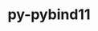 ---
title: "py-pybind11"
layout: cache
categories: [package, v0.19]
meta: {"versions": ["2.10.0", "2.10.1", "2.6.2", "2.8.1"], "compilers": ["gcc@=11.1.0", "gcc@=7.3.1", "gcc@=7.5.0", "gcc@=8.4.0", "oneapi@=2022.1.0"], "oss": ["amzn2", "ubuntu18.04", "ubuntu20.04"], "platforms": ["linux"], "targets": ["x86_64", "x86_64_v3"], "stacks": ["e4s", "e4s-oneapi", "ml-cpu", "ml-cuda", "ml-rocm", "radiuss", "tutorial"], "num_specs": 11, "num_specs_by_stack": {"ml-cuda": 5, "ml-cpu": 5, "ml-rocm": 3, "radiuss": 1, "e4s": 3, "tutorial": 1, "e4s-oneapi": 1}}
spec_details: [{"hash": "y22u6atuxgo5gi3evj7y3i2wveuy5i3c", "compiler": "gcc@=7.3.1", "versions": ["2.6.2"], "os": "amzn2", "platform": "linux", "target": "x86_64_v3", "variants": ["build_system=cmake", "build_type=RelWithDebInfo", "~ipo"], "stacks": ["ml-cuda", "ml-cpu"], "size": "-", "tarball": "https://binaries.spack.io/releases/v0.19/build_cache/linux-amzn2-x86_64_v3/gcc-7.3.1/py-pybind11-2.6.2/linux-amzn2-x86_64_v3-gcc-7.3.1-py-pybind11-2.6.2-y22u6atuxgo5gi3evj7y3i2wveuy5i3c.spack"}, {"hash": "z23x7dzzvse2u4ehrbfayutflyoodgxd", "compiler": "gcc@=7.3.1", "versions": ["2.10.1"], "os": "amzn2", "platform": "linux", "target": "x86_64_v3", "variants": ["build_system=cmake", "build_type=RelWithDebInfo", "~ipo"], "stacks": ["ml-cuda", "ml-rocm", "ml-cpu"], "size": "-", "tarball": "https://binaries.spack.io/releases/v0.19/build_cache/linux-amzn2-x86_64_v3/gcc-7.3.1/py-pybind11-2.10.1/linux-amzn2-x86_64_v3-gcc-7.3.1-py-pybind11-2.10.1-z23x7dzzvse2u4ehrbfayutflyoodgxd.spack"}, {"hash": "rggvvkv6f3vxexwhqa6md4eyam4sbkh7", "compiler": "gcc@=7.3.1", "versions": ["2.10.0"], "os": "amzn2", "platform": "linux", "target": "x86_64_v3", "variants": ["build_system=cmake", "build_type=RelWithDebInfo", "~ipo"], "stacks": ["ml-cuda", "ml-rocm", "ml-cpu"], "size": "-", "tarball": "https://binaries.spack.io/releases/v0.19/build_cache/linux-amzn2-x86_64_v3/gcc-7.3.1/py-pybind11-2.10.0/linux-amzn2-x86_64_v3-gcc-7.3.1-py-pybind11-2.10.0-rggvvkv6f3vxexwhqa6md4eyam4sbkh7.spack"}, {"hash": "og3lb2f25v6gvm7ippnw5sldnowxc7bt", "compiler": "gcc@=7.3.1", "versions": ["2.6.2"], "os": "amzn2", "platform": "linux", "target": "x86_64_v3", "variants": ["build_system=cmake", "build_type=RelWithDebInfo", "~ipo"], "stacks": ["ml-cuda", "ml-cpu"], "size": "-", "tarball": "https://binaries.spack.io/releases/v0.19/build_cache/linux-amzn2-x86_64_v3/gcc-7.3.1/py-pybind11-2.6.2/linux-amzn2-x86_64_v3-gcc-7.3.1-py-pybind11-2.6.2-og3lb2f25v6gvm7ippnw5sldnowxc7bt.spack"}, {"hash": "ifes4pj5q4pgb4nplc6rw5pw4mlbierx", "compiler": "gcc@=7.3.1", "versions": ["2.8.1"], "os": "amzn2", "platform": "linux", "target": "x86_64_v3", "variants": ["build_system=cmake", "build_type=RelWithDebInfo", "~ipo"], "stacks": ["ml-cuda", "ml-rocm", "ml-cpu"], "size": "-", "tarball": "https://binaries.spack.io/releases/v0.19/build_cache/linux-amzn2-x86_64_v3/gcc-7.3.1/py-pybind11-2.8.1/linux-amzn2-x86_64_v3-gcc-7.3.1-py-pybind11-2.8.1-ifes4pj5q4pgb4nplc6rw5pw4mlbierx.spack"}, {"hash": "yeku344n2vmv2r2sfrfnrcxlguxi6dtc", "compiler": "gcc@=7.5.0", "versions": ["2.10.1"], "os": "ubuntu18.04", "platform": "linux", "target": "x86_64", "variants": ["build_system=cmake", "build_type=RelWithDebInfo", "~ipo"], "stacks": ["radiuss"], "size": "-", "tarball": "https://binaries.spack.io/releases/v0.19/build_cache/linux-ubuntu18.04-x86_64/gcc-7.5.0/py-pybind11-2.10.1/linux-ubuntu18.04-x86_64-gcc-7.5.0-py-pybind11-2.10.1-yeku344n2vmv2r2sfrfnrcxlguxi6dtc.spack"}, {"hash": "tn4ndzg76hcoeqssq5dpkxio32ltbebg", "compiler": "gcc@=11.1.0", "versions": ["2.8.1"], "os": "ubuntu20.04", "platform": "linux", "target": "x86_64", "variants": ["build_system=cmake", "build_type=RelWithDebInfo", "~ipo"], "stacks": ["e4s"], "size": "-", "tarball": "https://binaries.spack.io/releases/v0.19/build_cache/linux-ubuntu20.04-x86_64/gcc-11.1.0/py-pybind11-2.8.1/linux-ubuntu20.04-x86_64-gcc-11.1.0-py-pybind11-2.8.1-tn4ndzg76hcoeqssq5dpkxio32ltbebg.spack"}, {"hash": "uvyxvsceqy7orc5zayo265tiroy4z227", "compiler": "gcc@=8.4.0", "versions": ["2.8.1"], "os": "ubuntu18.04", "platform": "linux", "target": "x86_64", "variants": ["build_system=cmake", "build_type=RelWithDebInfo", "~ipo"], "stacks": ["tutorial"], "size": "-", "tarball": "https://binaries.spack.io/releases/v0.19/build_cache/linux-ubuntu18.04-x86_64/gcc-8.4.0/py-pybind11-2.8.1/linux-ubuntu18.04-x86_64-gcc-8.4.0-py-pybind11-2.8.1-uvyxvsceqy7orc5zayo265tiroy4z227.spack"}, {"hash": "wjvgbyvx7c7vcrvfxnryllsim7xiwk6l", "compiler": "gcc@=11.1.0", "versions": ["2.8.1"], "os": "ubuntu20.04", "platform": "linux", "target": "x86_64", "variants": ["build_system=cmake", "build_type=RelWithDebInfo", "~ipo"], "stacks": ["e4s"], "size": "-", "tarball": "https://binaries.spack.io/releases/v0.19/build_cache/linux-ubuntu20.04-x86_64/gcc-11.1.0/py-pybind11-2.8.1/linux-ubuntu20.04-x86_64-gcc-11.1.0-py-pybind11-2.8.1-wjvgbyvx7c7vcrvfxnryllsim7xiwk6l.spack"}, {"hash": "56i7peclyhphchctusnywi6midgubu6p", "compiler": "gcc@=11.1.0", "versions": ["2.10.0"], "os": "ubuntu20.04", "platform": "linux", "target": "x86_64", "variants": ["build_system=cmake", "build_type=RelWithDebInfo", "~ipo"], "stacks": ["e4s"], "size": "-", "tarball": "https://binaries.spack.io/releases/v0.19/build_cache/linux-ubuntu20.04-x86_64/gcc-11.1.0/py-pybind11-2.10.0/linux-ubuntu20.04-x86_64-gcc-11.1.0-py-pybind11-2.10.0-56i7peclyhphchctusnywi6midgubu6p.spack"}, {"hash": "rl3w7qzno6dm77r2hl2gqnor72kzbi6l", "compiler": "oneapi@=2022.1.0", "versions": ["2.8.1"], "os": "ubuntu20.04", "platform": "linux", "target": "x86_64", "variants": ["build_system=cmake", "build_type=RelWithDebInfo", "~ipo"], "stacks": ["e4s-oneapi"], "size": "-", "tarball": "https://binaries.spack.io/releases/v0.19/build_cache/linux-ubuntu20.04-x86_64/oneapi-2022.1.0/py-pybind11-2.8.1/linux-ubuntu20.04-x86_64-oneapi-2022.1.0-py-pybind11-2.8.1-rl3w7qzno6dm77r2hl2gqnor72kzbi6l.spack"}]
---